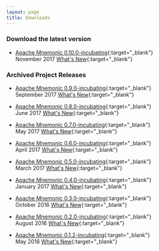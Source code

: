```yaml
---
layout: page
title: Downloads
---
```


### Download the latest version
* [Apache Mnemonic 0.10.0-incubating](http://apache.org/dyn/closer.cgi/mnemonic){:target="_blank"} <br/>
  November 2017 [What's New](http://www.apache.org/dyn/closer.cgi?action=download&filename=mnemonic/0.10.0-incubating/CHANGES.txt){:target="_blank"}


### Archived Project Releases
* [Apache Mnemonic 0.9.0-incubating](https://archive.apache.org/dist/incubator/mnemonic/0.9.0-incubating/src/){:target="_blank"} <br/>
  September 2017 [What's New](https://archive.apache.org/dist/incubator/mnemonic/0.9.0-incubating/CHANGES.txt){:target="_blank"}

* [Apache Mnemonic 0.8.0-incubating](https://archive.apache.org/dist/incubator/mnemonic/0.8.0-incubating/src/){:target="_blank"} <br/>
  June 2017 [What's New](https://archive.apache.org/dist/incubator/mnemonic/0.8.0-incubating/CHANGES.txt){:target="_blank"}

* [Apache Mnemonic 0.7.0-incubating](https://archive.apache.org/dist/incubator/mnemonic/0.7.0-incubating/src/){:target="_blank"} <br/>
  May 2017 [What's New](https://archive.apache.org/dist/incubator/mnemonic/0.7.0-incubating/CHANGES.txt){:target="_blank"}

* [Apache Mnemonic 0.6.0-incubating](https://archive.apache.org/dist/incubator/mnemonic/0.6.0-incubating/src/){:target="_blank"} <br/>
  April 2017 [What's New](https://archive.apache.org/dist/incubator/mnemonic/0.6.0-incubating/CHANGES.txt){:target="_blank"}

* [Apache Mnemonic 0.5.0-incubating](https://archive.apache.org/dist/incubator/mnemonic/0.5.0-incubating/src/){:target="_blank"} <br/>
  March 2017 [What's New](https://archive.apache.org/dist/incubator/mnemonic/0.5.0-incubating/CHANGES.txt){:target="_blank"}

* [Apache Mnemonic 0.4.0-incubating](https://archive.apache.org/dist/incubator/mnemonic/0.4.0-incubating/src/){:target="_blank"} <br/>
  January 2017 [What's New](https://archive.apache.org/dist/incubator/mnemonic/0.4.0-incubating/CHANGES.txt){:target="_blank"}

* [Apache Mnemonic 0.3.0-incubating](https://archive.apache.org/dist/incubator/mnemonic/0.3.0-incubating/src/){:target="_blank"} <br/>
  October 2016 [What's New](https://archive.apache.org/dist/incubator/mnemonic/0.3.0-incubating/CHANGES.txt){:target="_blank"}

* [Apache Mnemonic 0.2.0-incubating](https://archive.apache.org/dist/incubator/mnemonic/0.2.0-incubating/src/){:target="_blank"} <br/>
  August 2016 [What's New](https://archive.apache.org/dist/incubator/mnemonic/0.2.0-incubating/CHANGES.txt){:target="_blank"}

* [Apache Mnemonic 0.1.2-incubating](https://archive.apache.org/dist/incubator/mnemonic/0.1.2-incubating/src/){:target="_blank"} <br/>
  May 2016 [What's New](https://archive.apache.org/dist/incubator/mnemonic/0.1.2-incubating/CHANGES.txt){:target="_blank"}
